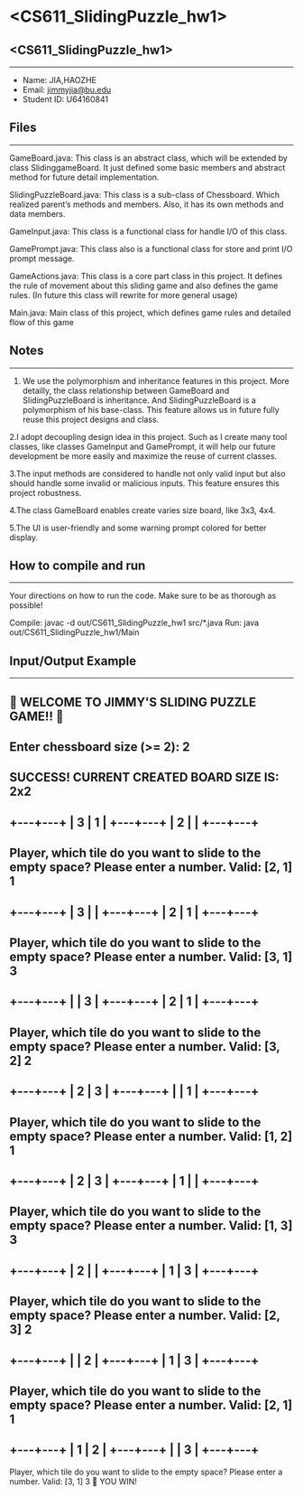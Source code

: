 # <CS611_SlidingPuzzle_hw1>
## <CS611_SlidingPuzzle_hw1>
---------------------------------------------------------------------------
- Name: JIA,HAOZHE
- Email: jimmyjia@bu.edu
- Student ID: U64160841

## Files
---------------------------------------------------------------------------
GameBoard.java: This class is an abstract class, which will be extended by class SlidinggameBoard. It just defined some basic members and abstract method for future detail implementation.

SlidingPuzzleBoard.java: This class is a sub-class of Chessboard. Which realized parent’s methods and members. Also, it has its own methods and data members.

GameInput.java: This class is a functional class for handle I/O of this class.

GamePrompt.java: This class also is a functional class for store and print I/O prompt message.

GameActions.java: This class is a core part class in this project. It defines the rule of movement about this sliding game and also defines the game rules.
(In future this class will rewrite for more general usage)

Main.java: Main class of this project, which defines game rules and detailed flow of this game

## Notes
---------------------------------------------------------------------------
1. We use the polymorphism and inheritance features in this project. More detailly, the class relationship between GameBoard and SlidingPuzzleBoard is inheritance. And SlidingPuzzleBoard is a polymorphism of his base-class. This feature allows us in future fully reuse this project designs and class.

2.I adopt decoupling design idea in this project. Such as I create many tool classes, like classes GameInput and GamePrompt, it will help our future development be more easily and maximize the reuse of current classes.

3.The input methods are considered to handle not only valid input but also should handle some invalid or malicious inputs. This feature ensures this project robustness.

4.The class GameBoard enables create varies size board, like 3x3, 4x4.

5.The UI is user-friendly and some warning prompt colored for better display.


## How to compile and run
---------------------------------------------------------------------------
Your directions on how to run the code. Make sure to be as thorough as possible!

Compile: javac -d out/CS611_SlidingPuzzle_hw1 src/*.java
Run: java out/CS611_SlidingPuzzle_hw1/Main

## Input/Output Example
---------------------------------------------------------------------------
🎉 WELCOME TO JIMMY'S SLIDING PUZZLE GAME!! 🎉
---------------------------------------------------------------------------------------------------------------------------
Enter chessboard size (>= 2): 2
---------------------------------------------------------------------------------------------------------------------------
SUCCESS! CURRENT CREATED BOARD SIZE IS: 2x2
----------------------------------------------------------------------------------
+---+---+
| 3 |   1 |
+---+---+
| 2 |       |
+---+---+
----------------------------------------------------------------------------------
Player, which tile do you want to slide to the empty space?
Please enter a number. Valid: [2, 1]
1
----------------------------------------------------------------------------------
+---+---+
| 3 |      |
+---+---+
| 2 |   1 |
+---+---+
----------------------------------------------------------------------------------
Player, which tile do you want to slide to the empty space?
Please enter a number. Valid: [3, 1]
3
----------------------------------------------------------------------------------
+---+---+
|      | 3 |
+---+---+
| 2   | 1 |
+---+---+
----------------------------------------------------------------------------------
Player, which tile do you want to slide to the empty space?
Please enter a number. Valid: [3, 2]
2
----------------------------------------------------------------------------------
+---+---+
| 2   | 3 |
+---+---+
|      | 1 |
+---+---+
----------------------------------------------------------------------------------
Player, which tile do you want to slide to the empty space?
Please enter a number. Valid: [1, 2]
1
----------------------------------------------------------------------------------
+---+---+
| 2  |  3 |
+---+---+
| 1  |     |
+---+---+
----------------------------------------------------------------------------------
Player, which tile do you want to slide to the empty space?
Please enter a number. Valid: [1, 3]
3
----------------------------------------------------------------------------------
+---+---+
| 2  |     |
+---+---+
| 1  |  3 |
+---+---+
----------------------------------------------------------------------------------
Player, which tile do you want to slide to the empty space?
Please enter a number. Valid: [2, 3]
2
----------------------------------------------------------------------------------
+---+---+
|     |  2 |
+---+---+
| 1  |  3 |
+---+---+
----------------------------------------------------------------------------------
Player, which tile do you want to slide to the empty space?
Please enter a number. Valid: [2, 1]
1
----------------------------------------------------------------------------------
+---+---+
| 1  |  2 |
+---+---+
|      | 3 |
+---+---+
----------------------------------------------------------------------------------
Player, which tile do you want to slide to the empty space?
Please enter a number. Valid: [3, 1]
3
🥳 YOU WIN!


